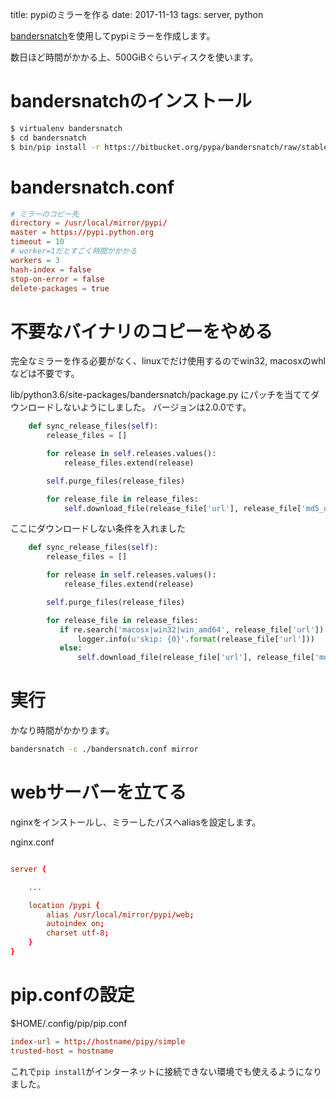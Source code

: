 title: pypiのミラーを作る
date: 2017-11-13
tags: server, python

[bandersnatch](https://pypi.python.org/pypi/bandersnatch)を使用してpypiミラーを作成します。

数日ほど時間がかかる上、500GiBぐらいディスクを使います。

# bandersnatchのインストール

```sh
$ virtualenv bandersnatch
$ cd bandersnatch
$ bin/pip install -r https://bitbucket.org/pypa/bandersnatch/raw/stable/requirements.txt
```

# bandersnatch.conf

```conf
# ミラーのコピー先
directory = /usr/local/mirror/pypi/
master = https://pypi.python.org
timeout = 10
# worker=1だとすごく時間がかかる
workers = 3
hash-index = false
stop-on-error = false
delete-packages = true
```

# 不要なバイナリのコピーをやめる

完全なミラーを作る必要がなく、linuxでだけ使用するのでwin32, macosxのwhlなどは不要です。

lib/python3.6/site-packages/bandersnatch/package.py 
にパッチを当ててダウンロードしないようにしました。
バージョンは2.0.0です。

```python
    def sync_release_files(self):
        release_files = []

        for release in self.releases.values():
            release_files.extend(release)

        self.purge_files(release_files)

        for release_file in release_files:
            self.download_file(release_file['url'], release_file['md5_digest'])
```

ここにダウンロードしない条件を入れました

```python
    def sync_release_files(self):
        release_files = []

        for release in self.releases.values():
            release_files.extend(release)

        self.purge_files(release_files)

        for release_file in release_files:
           if re.search('macosx|win32|win_amd64', release_file['url']):
               logger.info(u'skip: {0}'.format(release_file['url']))
           else:
               self.download_file(release_file['url'], release_file['md5_digest'])

```

# 実行

かなり時間がかかります。

```sh
bandersnatch -c ./bandersnatch.conf mirror
```


# webサーバーを立てる

nginxをインストールし、ミラーしたパスへaliasを設定します。

nginx.conf
```conf

server {

    ...

    location /pypi {
        alias /usr/local/mirror/pypi/web;
        autoindex on;
        charset utf-8;
    }
}

```

# pip.confの設定

$HOME/.config/pip/pip.conf

```conf
index-url = http://hostname/pipy/simple
trusted-host = hostname
```

これで`pip install`がインターネットに接続できない環境でも使えるようになりました。


